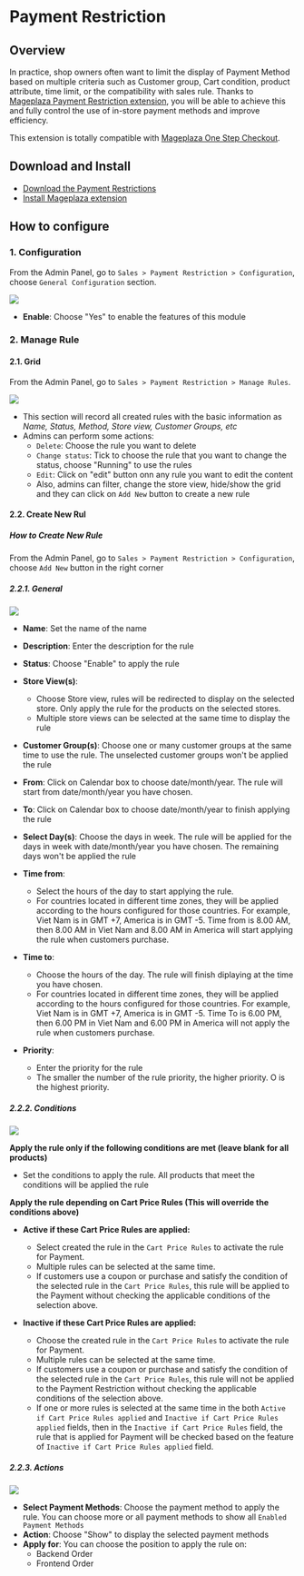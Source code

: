 # Payment Restriction
## Overview

In practice, shop owners often want to limit the display of Payment Method based on multiple criteria such as Customer group, Cart condition, product attribute, time limit, or the compatibility with sales rule. Thanks to [Mageplaza Payment Restriction extension](https://www.mageplaza.com/magento-2-payment-restriction/), you will be able to achieve this and fully control the use of in-store payment methods and improve efficiency.

This extension is totally compatible with [Mageplaza One Step Checkout](https://www.mageplaza.com/magento-2-one-step-checkout-extension/).

## Download and Install

- [Download the Payment Restrictions](https://www.mageplaza.com/magento-2-payment-restriction/)
- [Install Mageplaza extension](https://www.mageplaza.com/install-magento-2-extension/)


## How to configure

### 1. Configuration

From the Admin Panel, go to `Sales > Payment Restriction > Configuration`, choose `General Configuration` section.

![](https://i.imgur.com/uKV1hUp.png)

- **Enable**: Choose "Yes" to enable the features of this module

### 2. Manage Rule
#### 2.1. Grid

From the Admin Panel, go to `Sales > Payment Restriction > Manage Rules`.

![](https://i.imgur.com/ZzYlWQU.png)

- This section will record all created rules with the basic information as *Name, Status, Method, Store view, Customer Groups, etc*
- Admins can perform some actions:
  - `Delete`: Choose the rule you want to delete
  - `Change status`: Tick to choose the rule that you want to change the status, choose "Running" to use the rules
  - `Edit`: Click on "edit" button onn any rule you want to edit the content
  - Also, admins can filter, change the store view, hide/show the grid and they can click on `Add New` button to create a new rule
  
#### 2.2. Create New Rul
##### How to Create New Rule

From the Admin Panel, go to `Sales > Payment Restriction > Configuration`, choose `Add New` button in the right corner


##### 2.2.1. General

![](https://i.imgur.com/vkp4CEY.png)

- **Name**: Set the name of the name
- **Description**: Enter the description for the rule
- **Status**: Choose "Enable" to apply the rule
- **Store View(s)**:
  - Choose Store view, rules will be redirected to display on the selected store. Only apply the rule for the products on the selected stores.
  - Multiple store views can be selected at the same time to display the rule
  
- **Customer Group(s)**: Choose one or many customer groups at the same time to use the rule. The unselected customer groups won't be applied the rule
- **From**: Click on Calendar box to choose date/month/year. The rule will start from date/month/year you have chosen. 
- **To**: Click on Calendar box to choose date/month/year to finish applying the rule
- **Select Day(s)**: Choose the days in week. The rule will be applied for the days in week with date/month/year you have chosen. The remaining days won't be applied the rule
- **Time from**:
  - Select the hours of the day to start applying the rule.
  - For countries located in different time zones, they will be applied according to the hours configured for those countries. For example, Viet Nam is in GMT +7, America is in GMT -5. Time from is 8.00 AM, then 8.00 AM in Viet Nam and 8.00 AM in America will start applying the rule when customers purchase.
  
- **Time to**:
  - Choose the hours of the day. The rule will finish diplaying at the time you have chosen.
  - For countries located in different time zones, they will be applied according to the hours configured for those countries. For example, Viet Nam is in GMT +7, America is in GMT -5. Time To is 6.00 PM, then 6.00 PM in Viet Nam and 6.00 PM in America will not apply the rule when customers purchase.

- **Priority**:
  - Enter the priority for the rule
  - The smaller the number of the rule priority, the higher priority. O is the highest priority.
  
##### 2.2.2. Conditions

![](https://i.imgur.com/RIErTB5.png)

**Apply the rule only if the following conditions are met (leave blank for all products)**

- Set the conditions to apply the rule. All products that meet the conditions will be applied the rule


**Apply the rule depending on Cart Price Rules (This will override the conditions above)**

  - **Active if these Cart Price Rules are applied:**
    - Select created the rule in the `Cart Price Rules` to activate the rule for Payment.
    - Multiple rules can be selected at the same time.
    - If customers use a coupon or purchase and satisfy the condition of the selected rule in the `Cart Price Rules`, this rule will be applied to the Payment without checking the applicable conditions of the selection above.

  - **Inactive if these Cart Price Rules are applied:**
    - Choose the created rule in the `Cart Price Rules` to activate the rule for Payment.
    - Multiple rules can be selected at the same time.
    - If customers use a coupon or purchase and satisfy the condition of the selected rule in the `Cart Price Rules`, this rule will not be applied to the Payment Restriction without checking the applicable conditions of the selection above.
    - If one or more rules is selected at the same time in the both `Active if Cart Price Rules applied` and `Inactive if Cart Price Rules applied` fields, then in the `Inactive if Cart Price Rules` field, the rule that is applied for Payment will be checked based on the feature of `Inactive if Cart Price Rules applied` field.


##### 2.2.3. Actions

![](https://i.imgur.com/SX5RNXO.png)

- **Select Payment Methods**: Choose the payment method to apply the rule. You can choose more or all payment methods to show all `Enabled Payment Methods`
- **Action**: Choose "Show" to display the selected payment methods
- **Apply for**: You can choose the position to apply the rule on:
  - Backend Order
  - Frontend Order




















